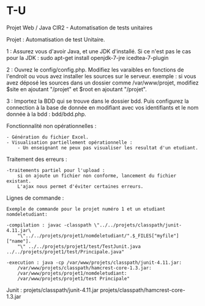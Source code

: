 # T-U
Projet Web / Java CIR2 - Automatisation de tests unitaires

Projet : Automatisation de test Unitaire.

1 : Assurez vous d'avoir Java, et une JDK d'installé.
    Si ce n'est pas le cas pour la JDK : sudo apt-get install openjdk-7-jre icedtea-7-plugin

2 : Ouvrez le config/config.php.
    Modifiez les varaibles en fonctions de l'endroit ou vous avez installer les sources sur le serveur.
    exemple :
	si vous avez déposé les sources dans un dossier comme /var/www/projet, modifiez $site en ajoutant "/projet" et $root en ajoutant "/projet".

3 : Importez la BDD qui se trouve dans le dossier bdd.
    Puis configurez la connection à la base de donnée en modifiant avec vos identifiants et le nom donnée à la bdd : bdd/bdd.php.



Fonctionnalité non opérationnelles :

	- Génération du fichier Excel.
	- Visualisation partiellement opérationnelle :
		- Un enseignant ne peux pas visualiser les resultat d'un etudiant.


Traitement des erreurs :

	-traitements partiel pour l'upload :
		si on ajoute un fichier non conforme, lancement du fichier existant.
		L'ajax nous permet d'éviter certaines erreurs.



Lignes de commande :

	Exemple de commande pour le projet numéro 1 et un etudiant nomdeletudiant:

	-compilation : javac -classpath \"../../projets/classpath/junit-4.11.jar\
		"\"../../projets/projet1/nomdeletudiant/".$_FILES["myfile"]["name"].
		"\" ../../projets/projet1/test/TestJunit.java ../../projets/projet1/test/Principale.java"

	-execution : java -cp /var/www/projets/classpath/junit-4.11.jar:
		/var/www/projets/classpath/hamcrest-core-1.3.jar:
		/var/www/projets/projet1/nomdeletudiant:
		/var/www/projets/projet1/test Principale"


Junit :
	projets/classpath/junit-4.11.jar
	projets/classpath/hamcrest-core-1.3.jar
